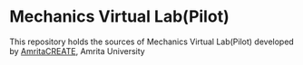 # Mechanics Virtual Lab(Pilot)
This repository holds the sources of Mechanics Virtual Lab(Pilot) developed by 
<a href="https://www.amrita.edu/create" target="_blank">AmritaCREATE</a>, Amrita University
